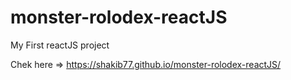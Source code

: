 # monster-rolodex-reactJS

My First reactJS project

Chek here => https://shakib77.github.io/monster-rolodex-reactJS/
